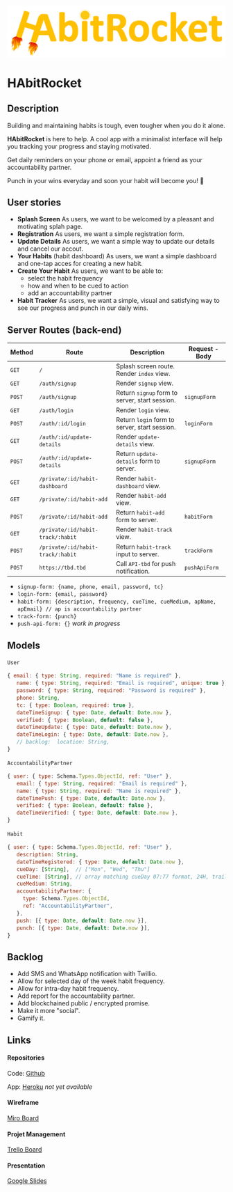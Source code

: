 ![logo](https://raw.githubusercontent.com/dimitrijd-iron/habitrocket/develop/public/images/logo.png)

# HAbitRocket

## Description

Building and maintaining habits is tough, even tougher when you do it alone.

**HAbitRocket** is here to help. A cool app with a minimalist interface will help you tracking your progress and staying motivated.

Get daily reminders on your phone or email, appoint a friend as your accountability partner.

Punch in your wins everyday and soon your habit will become you! :rocket:

## User stories

- **Splash Screen** As users, we want to be welcomed by a pleasant and motivating splah page.
- **Registration** As users, we want a simple registration form.
- **Update Details** As users, we want a simple way to update our details and cancel our accout.
- **Your Habits** (habit dashboard) As users, we want a simple dashboard and one-tap acces for creating a new habit.
- **Create Your Habit** As users, we want to be able to:
  - select the habit frequency
  - how and when to be cued to action
  - add an accountability partner
- **Habit Tracker** As users, we want a simple, visual and satisfying way to see our progress and punch in our daily wins.

## Server Routes (back-end)

| **Method** | **Route**                         | **Description**                                | **Request - Body** |
| ---------- | --------------------------------- | ---------------------------------------------- | ------------------ |
| `GET`      | `/`                               | Splash screen route. Render `index` view.      |                    |
| `GET`      | `/auth/signup`                    | Render `signup` view.                          |                    |
| `POST`     | `/auth/signup`                    | Return `signup` form to server, start session. | `signupForm`       |
| `GET`      | `/auth/login`                     | Render `login` view.                           |                    |
| `POST`     | `/auth/:id/login`                 | Return `login` form to server, start session.  | `loginForm`        |
| `GET`      | `/auth/:id/update-details`        | Render `update-details` view.                  |                    |
| `POST`     | `/auth/:id/update-details`        | Return `update-details` form to server.        | `signupForm`       |
| `GET`      | `/private/:id/habit-dashboard`    | Render `habit-dashboard` view.                 |                    |
| `GET`      | `/private/:id/habit-add`          | Render `habit-add` view.                       |                    |
| `POST`     | `/private/:id/habit-add`          | Return `habit-add` form to server.             | `habitForm`        |
| `GET`      | `/private/:id/habit-track/:habit` | Render `habit-track` view.                     |                    |
| `POST`     | `/private/:id/habit-track/:habit` | Return `habit-track` input to server.          | `trackForm`        |
| `POST`     | `https://tbd.tbd`                 | Call `API-tbd` for push notification.          | `pushApiForm`      |

- `signup-form: {name, phone, email, password, tc}`
- `login-form: {email, password}`
- `habit-form: {description, frequency, cueTime, cueMedium, apName, apEmail} // ap is accountability partner`
- `track-form: {punch}`
- `push-api-form: {}` _work in progress_

## Models

`User`

```javascript
{ email: { type: String, required: "Name is required" },
   name: { type: String, required: "Email is required", unique: true },
   password: { type: String, required: "Password is required" },
   phone: String,
   tc: { type: Boolean, required: true },
   dateTimeSignup: { type: Date, default: Date.now },
   verified: { type: Boolean, default: false },
   dateTimeUpdate: { type: Date, default: Date.now },
   dateTimeLogin: { type: Date, default: Date.now },
   // backlog:  location: String,
}
```

`AccountabilityPartner`

```javascript
{ user: { type: Schema.Types.ObjectId, ref: "User" },
   email: { type: String, required: "Email is required" },
   name: { type: String, required: "Name is required" },
   dateTimePush: { type: Date, default: Date.now },
   verified: { type: Boolean, default: false },
   dateTimeVerified: { type: Date, default: Date.now },
}
```

`Habit`

```javascript
{ user: { type: Schema.Types.ObjectId, ref: "User" },
   description: String,
   dateTimeRegistered: { type: Date, default: Date.now },
   cueDay: [String],  // ["Mon", "Wed", "Thu"] 
   cueTime: [String], // array matching cueDay 07:77 format, 24H, trailing zeros 23:59
   cueMedium: String,
   accountabilityPartner: {
     type: Schema.Types.ObjectId,
     ref: "AccountabilityPartner",
   },
   push: [{ type: Date, default: Date.now }],
   punch: [{ type: Date, default: Date.now }],
}
```



## Backlog

- Add SMS and WhatsApp notification with Twillio.
- Allow for selected day of the week habit frequency.
- Allow for intra-day habit frequency.
- Add report for the accountability partner.
- Add blockchained public / encrypted promise.
- Make it more "social".
- Gamify it.


## Links

#### Repositories 

Code: [Github](https://github.com/dimitrijd-iron/habitrocket)

App: [Heroku](https://habitrocket.herokuapp.com/)  *not yet available*


#### Wireframe
[Miro Board](https://miro.com/app/board/o9J_lUxa4bM=/)


#### Projet Management

[Trello Board](https://trello.com/b/OEMG3fxi/habitrocket)


#### Presentation

[Google Slides](https://docs.google.com/presentation/d/1PTTCqOrnPOnL0XoZPNJ_US6tZPRbf39xmgTVKkmftMU/edit?usp=sharing)  